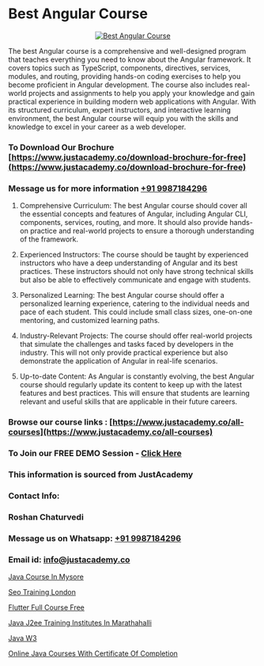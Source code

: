 # Best Angular Course

<p align="center">
  <a href="https://justacademy.co/course-detail/angular-training">
    <img src="https://justacademy.co/storage2/course_image/1676637041_course_image.webp" alt="Best Angular Course">
  </a>
</p>


The best Angular course is a comprehensive and well-designed program that teaches everything you need to know about the Angular framework. It covers topics such as TypeScript, components, directives, services, modules, and routing, providing hands-on coding exercises to help you become proficient in Angular development. The course also includes real-world projects and assignments to help you apply your knowledge and gain practical experience in building modern web applications with Angular. With its structured curriculum, expert instructors, and interactive learning environment, the best Angular course will equip you with the skills and knowledge to excel in your career as a web developer.
### To Download Our Brochure [https://www.justacademy.co/download-brochure-for-free](https://www.justacademy.co/download-brochure-for-free)
### Message us for more information [+91 9987184296](https://api.whatsapp.com/send?phone=919987184296)
1) Comprehensive Curriculum: The best Angular course should cover all the essential concepts and features of Angular, including Angular CLI, components, services, routing, and more. It should also provide hands-on practice and real-world projects to ensure a thorough understanding of the framework.

2) Experienced Instructors: The course should be taught by experienced instructors who have a deep understanding of Angular and its best practices. These instructors should not only have strong technical skills but also be able to effectively communicate and engage with students.

3) Personalized Learning: The best Angular course should offer a personalized learning experience, catering to the individual needs and pace of each student. This could include small class sizes, one-on-one mentoring, and customized learning paths.

4) Industry-Relevant Projects: The course should offer real-world projects that simulate the challenges and tasks faced by developers in the industry. This will not only provide practical experience but also demonstrate the application of Angular in real-life scenarios.

5) Up-to-date Content: As Angular is constantly evolving, the best Angular course should regularly update its content to keep up with the latest features and best practices. This will ensure that students are learning relevant and useful skills that are applicable in their future careers.

### Browse our course links : [https://www.justacademy.co/all-courses](https://www.justacademy.co/all-courses) 
### To Join our FREE DEMO Session - [Click Here](https://www.justacademy.co/register-for-course-demo)


### This information is sourced from JustAcademy
### Contact Info:
### Roshan Chaturvedi
### Message us on Whatsapp: [+91 9987184296](https://api.whatsapp.com/send?phone=919987184296)
### Email id: [info@justacademy.co](mailto:info@justacademy.co)
                
[Java Course In Mysore](https://www.linkedin.com/pulse/java-course-mysore-justacademy-boston-qr78c/)

[Seo Training London](https://www.linkedin.com/pulse/seo-training-london-justacademy-london-k6mpf?trackingId=6EURfEiVXjlbRIsILswU%2Fg%3D%3D&lipi=urn%3Ali%3Apage%3Ad_flagship3_company_admin%3BosK2%2F2EMSuK0OJgUxbYcDg%3D%3D)

[Flutter Full Course Free](https://medium.com/@prempja40/flutter-full-course-free-43114f87e9c8)

[Java J2ee Training Institutes In Marathahalli](https://medium.com/@prempja40/java-j2ee-training-institutes-in-marathahalli-00ea59c8bf08)

[Java W3](https://justacademyin.github.io/Articles/Java-W3)

[Online Java Courses With Certificate Of Completion](https://justacademyin.github.io/justacademy/online-java-courses-with-certificate-of-completion)

